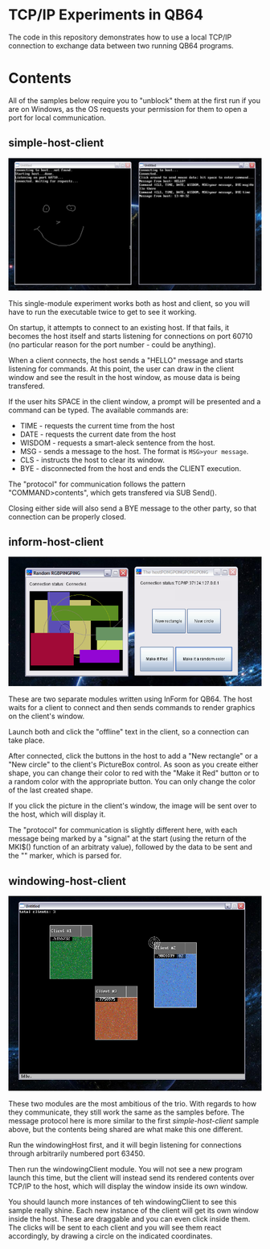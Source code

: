 # TCP/IP Experiments in QB64

The code in this repository demonstrates how to use a local TCP/IP connection to exchange data between two running QB64 programs.

# Contents

All of the samples below require you to "unblock" them at the first run if you are on Windows, as the OS requests your permission for them to open a port for local communication.

## simple-host-client

![](screenshots/drawing.png?raw=true)

This single-module experiment works both as host and client, so you will have to run the executable twice to get to see it working.

On startup, it attempts to connect to an existing host. If that fails, it becomes the host itself and starts listening for connections on port 60710 (no particular reason for the port number - could be anything).

When a client connects, the host sends a "HELLO" message and starts listening for commands. At this point, the user can draw in the client window and see the result in the host window, as mouse data is being transfered.

If the user hits SPACE in the client window, a prompt will be presented and a command can be typed. The available commands are:

* TIME - requests the current time from the host
* DATE - requests the current date from the host
* WISDOM - requests a smart-aleck sentence from the host.
* MSG - sends a message to the host. The format is `MSG>your message`.
* CLS - instructs the host to clear its window.
* BYE - disconnected from the host and ends the CLIENT execution.

The "protocol"  for communication follows the pattern "COMMAND>contents<END>", which gets transfered via SUB Send().

Closing either side will also send a BYE message to the other party, so that connection can be properly closed.

## inform-host-client

![](screenshots/inform.png?raw=true)

These are two separate modules written using InForm for QB64. The host waits for a client to connect and then sends commands to render graphics on the client's window.

Launch both and click the "offline" text in the client, so a connection can take place.

After connected, click the buttons in the host to add a "New rectangle" or a "New circle" to the client's PictureBox control. As soon as you create either shape, you can change their color to red with the "Make it Red" button or to a random color with the appropriate button. You can only change the color of the last created shape.

If you click the picture in the client's window, the image will be sent over to the host, which will display it.

The "protocol"  for communication is slightly different here, with each message being marked by a "signal" at the start (using the return of the MKI$() function of an arbitraty value), followed by the data to be sent and the "<END>" marker, which is parsed for.

## windowing-host-client

![](screenshots/windowing.png?raw=true)

These two modules are the most ambitious of the trio. With regards to how they communicate, they still work the same as the samples before. The message protocol here is more similar to the first _simple-host-client_ sample above, but the contents being shared are what make this one different.

Run the windowingHost first, and it will begin listening for connections through arbitrarily numbered port 63450.

Then run the windowingClient module. You will not see a new program launch this time, but the client will instead send its rendered contents over TCP/IP to the host, which will display the window inside its own window.

You should launch more instances of teh windowingClient to see this sample really shine. Each new instance of the client will get its own window inside the host. These are draggable and you can even click inside them. The clicks will be sent to each client and you will see them react accordingly, by drawing a circle on the indicated coordinates.
